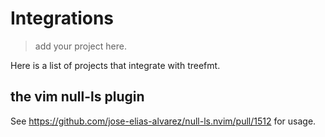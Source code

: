 # Integrations

> add your project here.

Here is a list of projects that integrate with treefmt.

## the vim null-ls plugin

See <https://github.com/jose-elias-alvarez/null-ls.nvim/pull/1512> for usage.
